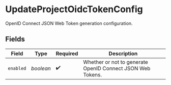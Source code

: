 # UpdateProjectOidcTokenConfig

OpenID Connect JSON Web Token generation configuration.


## Fields

| Field                                                      | Type                                                       | Required                                                   | Description                                                |
| ---------------------------------------------------------- | ---------------------------------------------------------- | ---------------------------------------------------------- | ---------------------------------------------------------- |
| `enabled`                                                  | *boolean*                                                  | :heavy_check_mark:                                         | Whether or not to generate OpenID Connect JSON Web Tokens. |